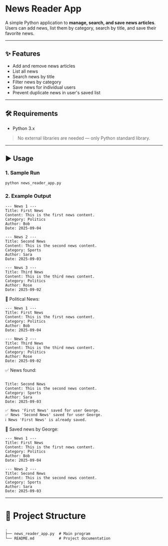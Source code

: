 # News Reader App

A simple Python application to **manage, search, and save news articles**.  
Users can add news, list them by category, search by title, and save their favorite news.

---

## ✨ Features

- Add and remove news articles
- List all news
- Search news by title
- Filter news by category
- Save news for individual users
- Prevent duplicate news in user's saved list

---

## 🛠 Requirements

- Python 3.x  
> No external libraries are needed — only Python standard library.

---

## ▶️ Usage

### 1. Sample Run
```bash
python news_reader_app.py
```

### 2. Example Output
```backtick
--- News 1 ---
Title: First News
Content: This is the first news content.
Category: Politics
Author: Bob
Date: 2025-09-04

--- News 2 ---
Title: Second News
Content: This is the second news content.
Category: Sports
Author: Sara
Date: 2025-09-03

--- News 3 ---
Title: Third News
Content: This is the third news content.
Category: Politics
Author: Rose
Date: 2025-09-02
```
📌 Political News:
```backtick
--- News 1 ---
Title: First News
Content: This is the first news content.
Category: Politics
Author: Bob
Date: 2025-09-04

--- News 2 ---
Title: Third News
Content: This is the third news content.
Category: Politics
Author: Rose
Date: 2025-09-02
```

✅ News found:
```backtick

Title: Second News
Content: This is the second news content.
Category: Sports
Author: Sara
Date: 2025-09-03

✅ News 'First News' saved for user George.
✅ News 'Second News' saved for user George.
ℹ️ News 'First News' is already saved.
```

📌 Saved news by George:
```backtick
--- News 1 ---
Title: First News
Content: This is the first news content.
Category: Politics
Author: Bob
Date: 2025-09-04

--- News 2 ---
Title: Second News
Content: This is the second news content.
Category: Sports
Author: Sara
Date: 2025-09-03
```
---
# 📂 Project Structure
```markdown
.
├── news_reader_app.py  # Main program
└── README.md           # Project documentation
```
